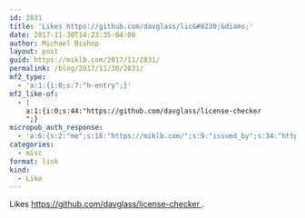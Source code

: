 ```yaml
---
id: 2831
title: 'Likes https://github.com/davglass/lic&#8230;&diams;'
date: 2017-11-30T14:23:35-04:00
author: Michael Bishop
layout: post
guid: https://miklb.com/2017/11/2831/
permalink: /blog/2017/11/30/2831/
mf2_type:
  - 'a:1:{i:0;s:7:"h-entry";}'
mf2_like-of:
  - |
    a:1:{i:0;s:44:"https://github.com/davglass/license-checker
    ";}
micropub_auth_response:
  - 'a:6:{s:2:"me";s:18:"https://miklb.com/";s:9:"issued_by";s:34:"https://tokens.indieauth.com/token";s:9:"client_id";s:27:"http://cweiske.de/shpub.htm";s:9:"issued_at";s:10:"1493939659";s:5:"scope";s:6:"create";s:5:"nonce";s:9:"430847497";}'
categories:
  - misc
format: link
kind:
  - Like
---
```

<p>Likes <a class="u-like-of" href="https://github.com/davglass/license-checker
">https://github.com/davglass/license-checker
</a>.</p>